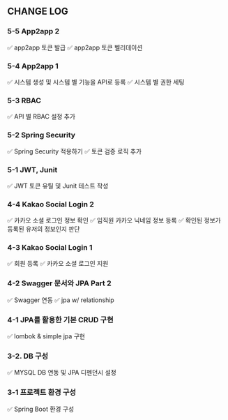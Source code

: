 ## CHANGE LOG

### 5-5 App2app 2
✅ app2app 토큰 발급
✅ app2app 토큰 벨리데이션

### 5-4 App2app 1
✅ 시스템 생성 및 시스템 별 기능을 API로 등록
✅ 시스템 별 권한 세팅

### 5-3 RBAC
✅ API 별 RBAC 설정 추가

### 5-2 Spring Security
✅ Spring Security 적용하기
✅ 토큰 검증 로직 추가

### 5-1 JWT, Junit
✅ JWT 토큰 유틸 및 Junit 테스트 작성

### 4-4 Kakao Social Login 2
✅ 카카오 소셜 로그인 정보 확인
✅ 임직원 카카오 닉네임 정보 등록 
✅ 확인된 정보가 등록된 유저의 정보인지 판단

### 4-3 Kakao Social Login 1
✅ 회원 등록
✅ 카카오 소셜 로그인 지원

### 4-2 Swagger 문서와 JPA Part 2
✅ Swagger 연동
✅ jpa w/ relationship

### 4-1 JPA를 활용한 기본 CRUD 구현
✅ lombok & simple jpa 구현

### 3-2. DB 구성

✅ MYSQL DB 연동 및 JPA 디펜던시 설정

### 3-1 프로젝트 환경 구성

✅ Spring Boot 환경 구성
